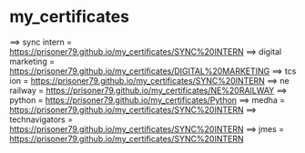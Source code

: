 # my_certificates

==> sync intern =   https://prisoner79.github.io/my_certificates/SYNC%20INTERN
==> digital marketing =   https://prisoner79.github.io/my_certificates/DIGITAL%20MARKETING
==> tcs ion =   https://prisoner79.github.io/my_certificates/SYNC%20INTERN
==> ne railway =   https://prisoner79.github.io/my_certificates/NE%20RAILWAY
==> python =   https://prisoner79.github.io/my_certificates/Python
==> medha =   https://prisoner79.github.io/my_certificates/SYNC%20INTERN
==> technavigators =   https://prisoner79.github.io/my_certificates/SYNC%20INTERN
==> jmes =   https://prisoner79.github.io/my_certificates/SYNC%20INTERN
